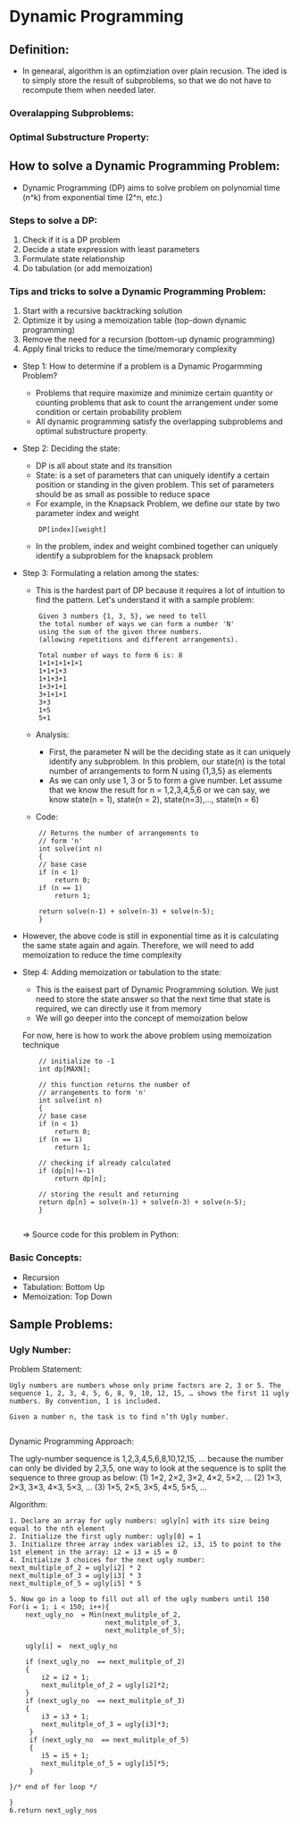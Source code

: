 # Dynamic Programming

## Definition:

- In genearal, algorithm is an optimziation over plain recusion. The ided is to simply store the result of subproblems, so that we do not have to recompute them when needed later.

### Overalapping Subproblems:

### Optimal Substructure Property: 


## How to solve a Dynamic Programming Problem: 
- Dynamic Programming (DP) aims to solve problem on polynomial time (n^k) from exponential time (2^n, etc.)

### Steps to solve a DP: 
1. Check if it is a DP problem 
2. Decide a state expression with least parameters 
3. Formulate state relationship
4. Do tabulation (or add memoization)

### Tips and tricks to solve a Dynamic Programming Problem: 
1. Start with a recursive backtracking solution 
2. Optimize it by using a memoization table (top-down dynamic programming)
3. Remove the need for a recursion (bottom-up dynamic programming)
4. Apply final tricks to reduce the time/memorary complexity


+ Step 1: How to determine if a problem is a Dynamic Progarmming Problem? 
    - Problems that require maximize and minimize certain quantity or counting problems that ask to count the arrangement 
    under some condition or certain probability problem
    - All dynamic programming satisfy the overlapping subproblems and optimal substructure property.

+ Step 2: Deciding the state: 
    - DP is all about state and its transition
    - State: is a set of parameters that can uniquely identify a certain position or standing in the given problem. This set of parameters should be as small as 
    possible to reduce space
    - For example, in the Knapsack Problem, we define our state by two parameter index and weight 
    ```
        DP[index][weight]
    ```
    - In the problem, index and weight combined together can uniquely identify a subproblem for the knapsack problem

+ Step 3: Formulating a relation among the states: 
    - This is the hardest part of DP because it requires a lot of intuition to find the pattern. Let's understand it with a sample problem: 

    ```
        Given 3 numbers {1, 3, 5}, we need to tell
        the total number of ways we can form a number 'N' 
        using the sum of the given three numbers.
        (allowing repetitions and different arrangements).

        Total number of ways to form 6 is: 8
        1+1+1+1+1+1
        1+1+1+3
        1+1+3+1
        1+3+1+1
        3+1+1+1
        3+3
        1+5
        5+1
    ```

    - Analysis: 
        + First, the parameter N will be the deciding state as it can uniquely identify any subproblem. In this problem, our state(n) is the total number of arrangements to form N using {1,3,5} as elements
        + As we can only use 1, 3 or 5 to form a give number. Let assume that we know the result for n = 1,2,3,4,5,6 or we can say, we know state(n = 1), state(n = 2), state(n=3),..., state(n = 6)

    - Code: 
    ```
        // Returns the number of arrangements to  
        // form 'n'  
        int solve(int n) 
        {  
        // base case 
        if (n < 1)  
            return 0; 
        if (n == 1)   
            return 1;   
        
        return solve(n-1) + solve(n-3) + solve(n-5); 
        }     

    ```

- However, the above code is still in exponential time as it is calculating the same state again and again. Therefore, we will need to add memoization to reduce the time complexity

+ Step 4: Adding memoization or tabulation to the state:
    - This is the eaisest part of Dynamic Programming solution. We just need to store the state answer so that the next time that state is required, we can directly use it from memory
    - We will go deeper into the concept of memoization below

    For now, here is how to work the above problem using memoization technique
    ```
        // initialize to -1 
        int dp[MAXN]; 
        
        // this function returns the number of  
        // arrangements to form 'n'  
        int solve(int n) 
        {  
        // base case 
        if (n < 1)   
            return 0; 
        if (n == 1)   
            return 1; 
        
        // checking if already calculated 
        if (dp[n]!=-1)  
            return dp[n]; 
        
        // storing the result and returning 
        return dp[n] = solve(n-1) + solve(n-3) + solve(n-5); 
        } 


    ```

    => Source code for this problem in Python: 


### Basic Concepts: 
- Recursion
- Tabulation: Bottom Up
- Memoization: Top Down




## Sample Problems: 

### Ugly Number: 

Problem Statement: 

```
Ugly numbers are numbers whose only prime factors are 2, 3 or 5. The sequence 1, 2, 3, 4, 5, 6, 8, 9, 10, 12, 15, … shows the first 11 ugly numbers. By convention, 1 is included.

Given a number n, the task is to find n’th Ugly number.


```

Dynamic Programming Approach: 

The ugly-number sequence is 1,2,3,4,5,6,8,10,12,15, ... because the number can only be divided by 2,3,5, one way to look at the sequence is to split the sequence to three group as below: 
(1) 1×2, 2×2, 3×2, 4×2, 5×2, …
(2) 1×3, 2×3, 3×3, 4×3, 5×3, …
(3) 1×5, 2×5, 3×5, 4×5, 5×5, …

Algorithm:

```
1. Declare an array for ugly numbers: ugly[n] with its size being equal to the nth element
2. Initialize the first ugly number: ugly[0] = 1
3. Initialize three array index variables i2, i3, i5 to point to the 1st element in the array: i2 = i3 = i5 = 0
4. Initialize 3 choices for the next ugly number: 
next_multiple_of_2 = ugly[i2] * 2
next_multiple_of_3 = ugly[i3] * 3
next_multiple_of_5 = ugly[i5] * 5

5. Now go in a loop to fill out all of the ugly numbers until 150
For(i = 1; i < 150; i++){
    next_ugly_no  = Min(next_mulitple_of_2,
                        next_mulitple_of_3,
                        next_mulitple_of_5); 

    ugly[i] =  next_ugly_no       

    if (next_ugly_no  == next_mulitple_of_2) 
    {             
        i2 = i2 + 1;        
        next_mulitple_of_2 = ugly[i2]*2;
    } 
    if (next_ugly_no  == next_mulitple_of_3) 
    {             
        i3 = i3 + 1;        
        next_mulitple_of_3 = ugly[i3]*3;
     }            
     if (next_ugly_no  == next_mulitple_of_5)
     {    
        i5 = i5 + 1;        
        next_mulitple_of_5 = ugly[i5]*5;
     } 
     
}/* end of for loop */ 

}
6.return next_ugly_nos
```




